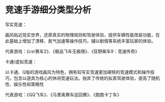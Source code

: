 # 竞速手游细分类型分析

写实竞速：

画风贴近现实世界，还原真实的物理规则和驾驶体验，提供车辆性能改装功能，在此基础上增加了漂移、氮气加速等操作技巧，辅以剧情等系统丰富玩家的体验。

代表游戏：《csr赛车2》、《极品飞车无极限》、《狂野飙车9：竞速传奇》

卡通/虚拟竞速：

以卡通、Q版的游戏画风为特色，拥有较写实竞速更加硬核的竞速模式和操作技巧，包含以道具为核心的休闲竞速玩法。抛弃了传统的拟真驾驶体验，提高了随机性、娱乐性和策略性

代表游戏：《QQ飞车》、《马里奥赛车巡回赛》、《跑跑卡丁车》